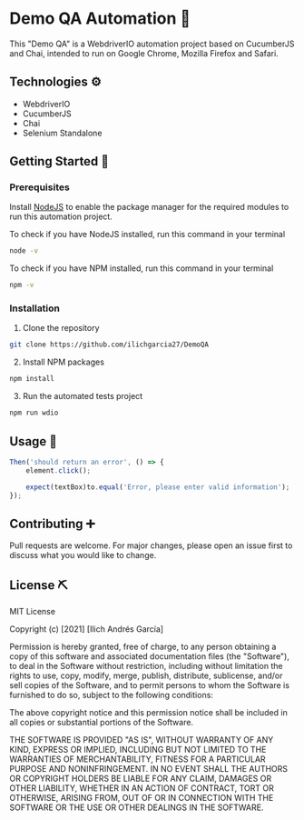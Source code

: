 # Demo QA Automation 🚀

This "Demo QA" is a WebdriverIO automation project based on CucumberJS and Chai, intended to run on Google Chrome, Mozilla Firefox and Safari.

## Technologies ⚙

- WebdriverIO
- CucumberJS
- Chai
- Selenium Standalone

## Getting Started 🏁

### Prerequisites

Install [NodeJS](https://nodejs.org/es/) to enable the package manager for the required modules to run this automation project.

To check if you have NodeJS installed, run this command in your terminal

```bash
node -v
```

To check if you have NPM installed, run this command in your terminal

```bash
npm -v
```

### Installation

1. Clone the repository

```bash
git clone https://github.com/ilichgarcia27/DemoQA
```

2. Install NPM packages

```bash
npm install
```

3. Run the automated tests project

```bash
npm run wdio
```

## Usage 🧪

```javascript
Then('should return an error', () => {
    element.click();

    expect(textBox)to.equal('Error, please enter valid information');
});
```

## Contributing ➕
Pull requests are welcome. For major changes, please open an issue first to discuss what you would like to change.

## License ⛏
MIT License

Copyright (c) [2021] [Ilich Andrés García]

Permission is hereby granted, free of charge, to any person obtaining a copy of this software and associated documentation files (the "Software"), to deal in the Software without restriction, including without limitation the rights to use, copy, modify, merge, publish, distribute, sublicense, and/or sell copies of the Software, and to permit persons to whom the Software is furnished to do so, subject to the following conditions:

The above copyright notice and this permission notice shall be included in all copies or substantial portions of the Software.

THE SOFTWARE IS PROVIDED "AS IS", WITHOUT WARRANTY OF ANY KIND, EXPRESS OR IMPLIED, INCLUDING BUT NOT LIMITED TO THE WARRANTIES OF MERCHANTABILITY, FITNESS FOR A PARTICULAR PURPOSE AND NONINFRINGEMENT. IN NO EVENT SHALL THE AUTHORS OR COPYRIGHT HOLDERS BE LIABLE FOR ANY CLAIM, DAMAGES OR OTHER LIABILITY, WHETHER IN AN ACTION OF CONTRACT, TORT OR OTHERWISE, ARISING FROM, OUT OF OR IN CONNECTION WITH THE SOFTWARE OR THE USE OR OTHER DEALINGS IN THE SOFTWARE.
